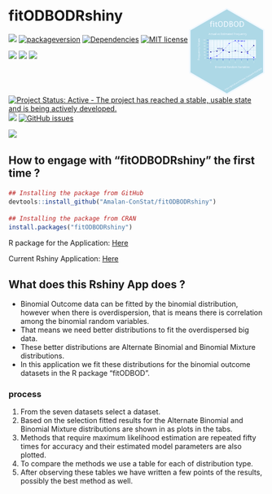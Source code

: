 
<!-- README.md is generated from README.Rmd. Please edit that file -->

# fitODBODRshiny <img src="man/figures/logo.png" align="right" alt="" width="150" />

<!-- badges: start -->

[![](https://www.r-pkg.org/badges/version/fitODBODRshiny)](https://cran.r-project.org/package=fitODBODRshiny)
[![packageversion](https://img.shields.io/badge/Package%20version-1.0.0-orange.svg?style=flat-square)](commits/main)
[![Dependencies](https://tinyverse.netlify.com/badge/fitODBODRshiny)](https://cran.r-project.org/package=fitODBODRshiny)
[![MIT
license](https://img.shields.io/badge/License-MIT-blue.svg)](https://lbesson.mit-license.org/)

[![](http://cranlogs.r-pkg.org/badges/grand-total/fitODBODRshiny?color=green)](https://cran.r-project.org/package=fitODBODRshiny)
[![](http://cranlogs.r-pkg.org/badges/last-month/fitODBODRshiny?color=green)](https://cran.r-project.org/package=fitODBODRshiny)
[![](http://cranlogs.r-pkg.org/badges/last-week/fitODBODRshiny?color=green)](https://cran.r-project.org/package=fitODBODRshiny)

[![Project Status: Active - The project has reached a stable, usable
state and is being actively
developed.](https://www.repostatus.org/badges/latest/active.svg)](https://www.repostatus.org/#active)
[![](https://img.shields.io/badge/lifecycle-stable-brightgreen.svg)](https://lifecycle.r-lib.org/articles/stages.html#stable)
[![GitHub
issues](https://img.shields.io/github/issues/Amalan-ConStat/fitODBODRshiny.svg?style=popout)](https://github.com/Amalan-ConStat/fitODBODRshiny/issues)

[![](https://img.shields.io/github/languages/code-size/Amalan-ConStat/fitODBODRshiny.svg)](https://github.com/Amalan-ConStat/fitODBODRshiny)
<!-- badges: end -->

## How to engage with “fitODBODRshiny” the first time ?

``` r
## Installing the package from GitHub
devtools::install_github("Amalan-ConStat/fitODBODRshiny")

## Installing the package from CRAN
install.packages("fitODBODRshiny")
```

R package for the Application:
[Here](https://cran.r-project.org/package=fitODBODRshiny)

Current Rshiny Application:
[Here](https://amalan-con-stat.shinyapps.io/fitODBODRshiny/)

## What does this Rshiny App does ?

- Binomial Outcome data can be fitted by the binomial distribution,
  however when there is overdispersion, that is means there is
  correlation among the binomial random variables.
- That means we need better distributions to fit the overdispersed big
  data.
- These better distributions are Alternate Binomial and Binomial Mixture
  distributions.
- In this application we fit these distributions for the binomial
  outcome datasets in the R package “fitODBOD”.

### process

1.  From the seven datasets select a dataset.
2.  Based on the selection fitted results for the Alternate Binomial and
    Binomial Mixture distributions are shown in as plots in the tabs.
3.  Methods that require maximum likelihood estimation are repeated
    fifty times for accuracy and their estimated model parameters are
    also plotted.
4.  To compare the methods we use a table for each of distribution type.
5.  After observing these tables we have written a few points of the
    results, possibly the best method as well.
